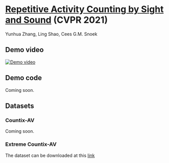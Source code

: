 # [Repetitive Activity Counting by Sight and Sound](https://arxiv.org/abs/2103.13096) (CVPR 2021)  
Yunhua Zhang, Ling Shao, Cees G.M. Snoek 

## Demo video

[![Demo video](https://user-images.githubusercontent.com/22721775/112766873-086c6800-9014-11eb-8939-fc8a8373488d.png)](https://user-images.githubusercontent.com/22721775/112766700-2c7b7980-9013-11eb-8667-95ce6ec31067.mp4 "Demo video")


## Demo code
Coming soon.


## Datasets

### Countix-AV
Coming soon.

### Extreme Countix-AV
The dataset can be downloaded at this [link](https://drive.google.com/file/d/11YOo9PPJ88I4MBkrhVR5kDe1m3iO5-UA/view?usp=sharing)
